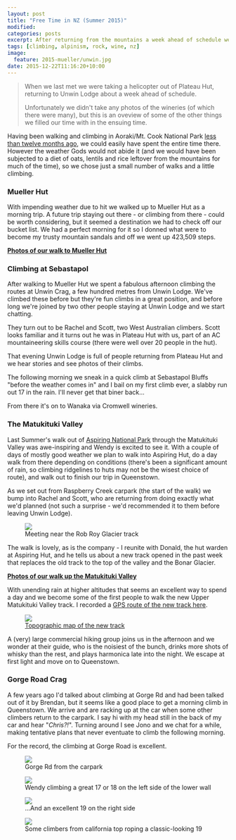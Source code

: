 ```yaml
---
layout: post
title: "Free Time in NZ (Summer 2015)"
modified:
categories: posts
excerpt: After returning from the mountains a week ahead of schedule we had a week and a half of time to fill...
tags: [climbing, alpinism, rock, wine, nz]
image:
  feature: 2015-mueller/unwin.jpg
date: 2015-12-22T11:16:20+10:00
---
```

> When we last met we were taking a helicopter out of Plateau Hut, returning to Unwin Lodge about a week ahead of schedule.
>
> Unfortunately we didn't take any photos of the wineries (of which there were many), but this is an oveview of some of the other things we filled our time with in the ensuing time.

Having been walking and climbing in Aoraki/Mt. Cook National Park [less than twelve months ago](/posts/summer-2014-tramping-nz/), we could easily have spent the entire time there. However the weather Gods would not abide it (and we would have been subjected to a diet of oats, lentils and rice leftover from the mountains for much of the time), so we chose just a small number of walks and a little climbing.

### Mueller Hut
With impending weather due to hit we walked up to Mueller Hut as a morning trip. A future trip staying out there - or climbing from there - could be worth considering, but it seemed a destination we had to check off our bucket list.
We had a perfect morning for it so I donned what were to become my trusty mountain sandals and off we went up 423,509 steps.

[**Photos of our walk to Mueller Hut**](/gallery/mueller-2015.html)

### Climbing at Sebastapol
After walking to Mueller Hut we spent a fabulous afternoon climbing the routes at Unwin Crag, a few hundred metres from Unwin Lodge. We've climbed these before but they're fun climbs in a great position, and before long we're joined by two other people staying at Unwin Lodge and we start chatting.

They turn out to be Rachel and Scott, two West Australian climbers. Scott looks familiar and it turns out he was in Plateau Hut with us, part of an AC mountaineering skills course (there were well over 20 people in the hut).

That evening Unwin Lodge is full of people returning from Plateau Hut and we hear stories and see photos of their climbs.

The following morning we sneak in a quick climb at Sebastapol Bluffs "before the weather comes in" and I bail on my first climb ever, a slabby run out 17 in the rain. I'll never get that biner back...

From there it's on to Wanaka via Cromwell wineries.

### The Matukituki Valley
Last Summer's walk out of [Aspiring National Park](/posts/aspiring-national-park/) through the Matukituki Valley was awe-inspiring and Wendy is excited to see it. With a couple of days of mostly good weather we plan to walk into Aspiring Hut, do a day walk from there depending on conditions (there's been a significant amount of rain, so climbing ridgelines to huts may not be the wisest choice of route), and walk out to finish our trip in Queenstown.

As we set out from Raspberry Creek carpark (the start of the walk) we bump into Rachel and Scott, who are returning from doing exactly what we'd planned (not such a surprise - we'd recommended it to them before leaving Unwin Lodge).

<figure>
	<img src="/images/2015-matukituki/matukituki-1.jpg" />
	<figcaption>Meeting near the Rob Roy Glacier track</figcaption>
</figure>

The walk is lovely, as is the company - I reunite with Donald, the hut warden at Aspiring Hut, and he tells us about a new track opened in the past week that replaces the old track to the top of the valley and the Bonar Glacier.

[**Photos of our walk up the Matukituki Valley**](/gallery/matukituki-2015.html)

With unending rain at higher altitudes that seems an excellent way to spend a day and we become some of the first people to walk the new Upper Matukituki Valley track. I recorded a [GPS route of the new track here](/images/2015-matukituki/New_Upper_Matukituki_Valley_Track.gpx).

<figure>
	<a href="/images/2015-matukituki/upper-matukituki.jpg" >
	<img src="/images/2015-matukituki/upper-matukituki-thumb.jpg" />
	<figcaption>Topographic map of the new track</figcaption>
	</a>
</figure>

A (very) large commercial hiking group joins us in the afternoon and we wonder at their guide, who is the noisiest of the bunch, drinks more shots of whisky than the rest, and plays harmonica late into the night. We escape at first light and move on to Queenstown.

### Gorge Road Crag

A few years ago I'd talked about climbing at Gorge Rd and had been talked out of it by Brendan, but it seems like a good place to get a morning climb in Queenstown. We arrive and are racking up at the car when some other climbers return to the carpark. I say hi with my head still in the back of my car and hear "*Chris?!*". Turning around I see Jono and we chat for a while, making tentative plans that never eventuate to climb the following morning.

For the record, the climbing at Gorge Road is excellent.
<figure>
	<img src="/images/2015-gorge/gorge-1.jpg" />
	<figcaption>Gorge Rd from the carpark</figcaption>
</figure>

<figure>
	<img src="/images/2015-gorge/gorge-2.jpg" />
	<figcaption>Wendy climbing a great 17 or 18 on the left side of the lower wall</figcaption>
</figure>

<figure>
		<img src="/images/2015-gorge/gorge-3.jpg" />
		<figcaption>...And an excellent 19 on the right side</figcaption>
	</figure>

<figure>
	<img src="/images/2015-gorge/gorge-4.jpg" />
	<figcaption>Some climbers from california top roping a classic-looking 19</figcaption>
</figure>
